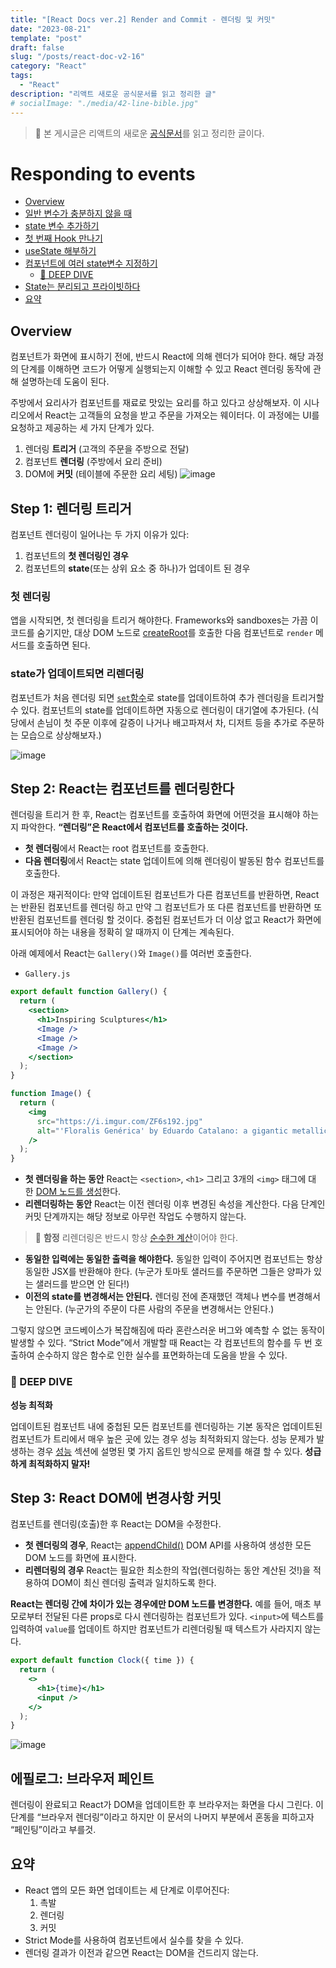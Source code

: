 ```yaml
---
title: "[React Docs ver.2] Render and Commit - 렌더링 및 커밋"
date: "2023-08-21"
template: "post"
draft: false
slug: "/posts/react-doc-v2-16"
category: "React"
tags:
  - "React"
description: "리액트 새로운 공식문서를 읽고 정리한 글"
# socialImage: "./media/42-line-bible.jpg"
---
```


> 🐳 본 게시글은 리액트의 새로운 [공식문서](https://react.dev/learn)를 읽고 정리한 글이다.

# Responding to events

- [Overview](#overview)
- [일반 변수가 충분하지 않을 때](#일반-변수가-충분하지-않을-때)
- [state 변수 추가하기](#state-변수-추가하기)
- [첫 번째 Hook 만나기](#첫-번째-hook-만나기)
- [useState 해부하기](#usestate-해부하기)
- [컴포넌트에 여러 state변수 지정하기](#컴포넌트에-여러-state변수-지정하기)
  - [🐋 DEEP DIVE](#-deep-dive)
- [State는 분리되고 프라이빗하다](#state는-분리되고-프라이빗하다)
- [요약](#요약)

## Overview

컴포넌트가 화면에 표시하기 전에, 반드시 React에 의해 렌더가 되어야 한다. 해당 과정의 단계를 이해하면 코드가 어떻게 실행되는지 이해할 수 있고 React 렌더링 동작에 관해 설명하는데 도움이 된다.

주방에서 요리사가 컴포넌트를 재료로 맛있는 요리를 하고 있다고 상상해보자. 이 시나리오에서 React는 고객들의 요청을 받고 주문을 가져오는 웨이터다. 이 과정에는 UI를 요청하고 제공하는 세 가지 단계가 있다.

1. 렌더링 **트리거** (고객의 주문을 주방으로 전달)
2. 컴포넌트 **렌더링** (주방에서 요리 준비)
3. DOM에 **커밋** (테이블에 주문한 요리 세팅)
   ![image](https://github.com/tamoimi/new-blog/assets/100749520/4a38101e-2e10-442d-94c0-d7cf08f60a82)

## Step 1: 렌더링 트리거

컴포넌트 렌더링이 일어나는 두 가지 이유가 있다:

1. 컴포넌트의 **첫 렌더링인 경우**
2. 컴포넌트의 **state**(또는 상위 요소 중 하나)가 업데이트 된 경우

### 첫 렌더링

앱을 시작되면, 첫 렌더링을 트리거 해야한다. Frameworks와 sandboxes는 가끔 이 코드를 숨기지만, 대상 DOM 노드로 [createRoot](https://react.dev/reference/react-dom/client/createRoot)를 호출한 다음 컴포넌트로 `render` 메서드를 호출하면 된다.

### state가 업데이트되면 리렌더링

컴포넌트가 처음 렌더링 되면 [`set`함수](https://react.dev/reference/react/useState#setstate)로 state를 업데이트하여 추가 렌더링을 트리거할 수 있다. 컴포넌트의 state를 업데이트하면 자동으로 렌더링이 대기열에 추가된다. (식당에서 손님이 첫 주문 이후에 갈증이 나거나 배고파져서 차, 디저트 등을 추가로 주문하는 모습으로 상상해보자.)

![image](https://github.com/tamoimi/new-blog/assets/100749520/2487d05a-3fb1-451e-ae9b-9781f61a4335)

## Step 2: React는 컴포넌트를 렌더링한다

렌더링을 트리거 한 후, React는 컴포넌트를 호출하여 화면에 어떤것을 표시해야 하는지 파악한다. **“렌더링”은 React에서 컴포넌트를 호출하는 것이다.**

- **첫 렌더링**에서 React는 root 컴포넌트를 호출한다.
- **다음 렌더링**에서 React는 state 업데이트에 의해 렌더링이 발동된 함수 컴포넌트를 호출한다.

이 과정은 재귀적이다: 만약 업데이트된 컴포넌트가 다른 컴포넌트를 반환하면, React는 반환된 컴포넌트를 렌더링 하고 만약 그 컴포넌트가 또 다른 컴포넌트를 반환하면 또 반환된 컴포넌트를 렌더링 할 것이다. 중첩된 컴포넌트가 더 이상 없고 React가 화면에 표시되어야 하는 내용을 정확히 알 때까지 이 단계는 계속된다.

아래 예제에서 React는 `Gallery()`와 `Image()`를 여러번 호출한다.

- `Gallery.js`

```jsx
export default function Gallery() {
  return (
    <section>
      <h1>Inspiring Sculptures</h1>
      <Image />
      <Image />
      <Image />
    </section>
  );
}

function Image() {
  return (
    <img
      src="https://i.imgur.com/ZF6s192.jpg"
      alt="'Floralis Genérica' by Eduardo Catalano: a gigantic metallic flower sculpture with reflective petals"
    />
  );
}
```

- **첫 렌더링을 하는 동안** React는 `<section>`, `<h1>` 그리고 3개의 `<img>` 태그에 대한 [DOM 노드를 생성](https://developer.mozilla.org/docs/Web/API/Document/createElement)한다.
- **리렌더링하는 동안** React는 이전 렌더링 이후 변경된 속성을 계산한다. 다음 단계인 커밋 단계까지는 해당 정보로 아무런 작업도 수행하지 않는다.

> 🚨 **함정**
> 리렌더링은 반드시 항상 [순수한 계산](https://react.dev/learn/keeping-components-pure)이어야 한다.

- **동일한 입력에는 동일한 출력을 해야한다.** 동일한 입력이 주어지면 컴포넌트는 항상 동일한 JSX를 반환해야 한다. (누군가 토마토 샐러드를 주문하면 그들은 양파가 있는 샐러드를 받으면 안 된다!)
- **이전의 state를 변경해서는 안된다.** 렌더링 전에 존재했던 객체나 변수를 변경해서는 안된다. (누군가의 주문이 다른 사람의 주문을 변경해서는 안된다.)

그렇지 않으면 코드베이스가 복잡해짐에 따라 혼란스러운 버그와 예측할 수 없는 동작이 발생할 수 있다. “Strict Mode”에서 개발할 때 React는 각 컴포넌트의 함수를 두 번 호출하여 순수하지 않은 함수로 인한 실수를 표면화하는데 도움을 받을 수 있다.

### 🐋 DEEP DIVE

**성능 최적화**

업데이트된 컴포넌트 내에 중첩된 모든 컴포넌트를 렌더링하는 기본 동작은 업데이트된 컴포넌트가 트리에서 매우 높은 곳에 있는 경우 성능 최적화되지 않는다. 성능 문제가 발생하는 경우 [성능](https://reactjs.org/docs/optimizing-performance.html) 섹션에 설명된 몇 가지 옵트인 방식으로 문제를 해결 할 수 있다. **성급하게 최적화하지 말자!**

## Step 3: React DOM에 변경사항 커밋

컴포넌트를 렌더링(호출)한 후 React는 DOM을 수정한다.

- **첫 렌더링의 경우**, React는 [appendChild()](https://developer.mozilla.org/docs/Web/API/Node/appendChild) DOM API를 사용하여 생성한 모든 DOM 노드를 화면에 표시한다.
- **리렌더링의 경우** React는 필요한 최소한의 작업(렌더링하는 동안 계산된 것!)을 적용하여 DOM이 최신 렌더링 출력과 일치하도록 한다.

**React는 렌더링 간에 차이가 있는 경우에만 DOM 노드를 변경한다.** 예를 들어, 매초 부모로부터 전달된 다른 props로 다시 렌더링하는 컴포넌트가 있다. `<input>`에 텍스트를 입력하여 `value`를 업데이트 하지만 컴포넌트가 리렌더링될 때 텍스트가 사라지지 않는다.

```jsx
export default function Clock({ time }) {
  return (
    <>
      <h1>{time}</h1>
      <input />
    </>
  );
}
```
![image](https://github.com/tamoimi/new-blog/assets/100749520/123dfaeb-ba92-4d74-a601-a91cf5816359)

## 에필로그: 브라우저 페인트

렌더링이 완료되고 React가 DOM을 업데이트한 후 브라우저는 화면을 다시 그린다. 이 단계를 “브라우저 렌더링”이라고 하지만 이 문서의 나머지 부분에서 혼동을 피하고자 “페인팅”이라고 부를것.

## 요약

- React 앱의 모든 화면 업데이트는 세 단계로 이루어진다:
    1. 촉발
    2. 렌더링
    3. 커밋
- Strict Mode를 사용하여 컴포넌트에서 실수를 찾을 수 있다.
- 렌더링 결과가 이전과 같으면 React는 DOM을 건드리지 않는다.